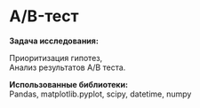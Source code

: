 # A/B-тест
**Задача исследования:**

Приоритизация гипотез,\
Анализ результатов A/B теста.

**Использованные библиотеки:**\
Pandas, matplotlib.pyplot, scipy, datetime, numpy
